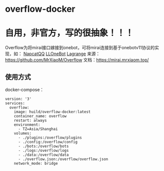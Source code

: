 # overflow-docker
# 自用，非官方，写的很抽象！！！
Overflow为将mirai接口嫁接到onebot，可将mirai连接到基于onebotv11协议的实现，如：
[NapcatQQ](https://doc.napneko.icu/)
[LLOneBot](https://llob.napneko.com/zh-CN/)
[Lagrange](https://lagrangedev.github.io/Lagrange.Doc/)
来源：https://github.com/MrXiaoM/Overflow
文档：https://mirai.mrxiaom.top/
## 使用方式
docker-compose：
```
version: '3'
services:
  overflow:
    image: huild/overflow-docker:latest
    container_name: overflow
    restart: always
    environment:
      - TZ=Asia/Shanghai
    volumes:
      - ./plugins:/overflow/plugins
      - ./config:/overflow/config
      - ./bots:/overflow/bots
      - ./logs:/overflow/logs
      - ./data:/overflow/data
      - ./overflow.json:/overflow/overflow.json
    network_mode: bridge
```
